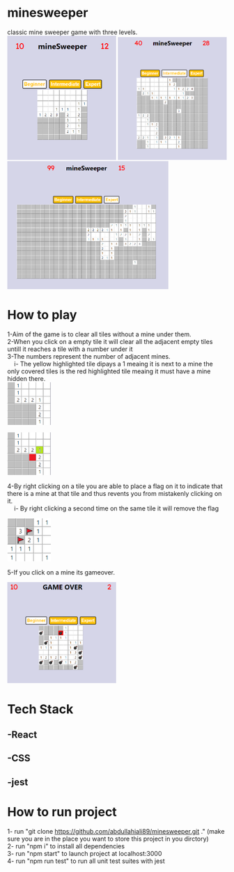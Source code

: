 # minesweeper

classic mine sweeper game with three levels.<br>
<img src="public\readMeScreenShots\gameplay.png" alt="beginner game play" width="250"/>
<img src="public\readMeScreenShots\gameplayIntermediate.png" alt="intermediate game play" width="250"/>
<img src="public\readMeScreenShots\gameplayexpert.png" alt="expert game play" width="370"/>

# How to play

1-Aim of the game is to clear all tiles without a mine under them.<br>
2-When you click on a empty tile it will clear all the adjacent empty tiles untill it reaches a tile with a number under it<br>
3-The numbers represent the number of adjacent mines.<br>
&nbsp;&nbsp;&nbsp; i- The yellow highlighted tile dipays a 1 meaing it is next to a mine the only covered tiles is the red highlighted tile meaing it must have a mine hidden there.<br>
<img src="public\readMeScreenShots\whatNumberMean.png" alt="numbers adjacent to mine" width="100" />

<img src="public\readMeScreenShots\whatNumberMean2.png" alt="numbers adjacent to mine with annotation" width="100" />

4-By right clicking on a tile you are able to place a flag on it to indicate that there is a mine at that tile and thus revents you from mistakenly clicking on it.<br>
&nbsp;&nbsp;&nbsp; i- By right clicking a second time on the same tile it will remove the flag

<img src="public\readMeScreenShots\flag.png" alt="flaged tile" width="100" />

5-If you click on a mine its gameover.

<img src="public\readMeScreenShots\mines.png" alt="mine tile" width="250" />

# Tech Stack

## -React<br>

## -CSS<br>

## -jest<br>

# How to run project

1- run "git clone https://github.com/abdullahiali89/minesweeper.git ." (make sure you are in the place you want to store this project in you dirctory)<br>
2- run "npm i" to install all dependencies <br>
3- run "npm start" to launch project at localhost:3000<br>
4- run "npm run test" to run all unit test suites with jest <br>
